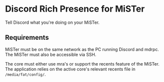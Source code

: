 # Discord Rich Presence for MiSTer

Tell Discord what you're doing on your MiSTer.

## Requirements

MiSTer must be on the same network as the PC running Discord and mdrpc. The MiSTer must also be
accessible via SSH.

The core must either use mra's or support the recents feature of the MiSTer. The application relies
on the active core's relevant recents file in `/media/fat/config/`.
